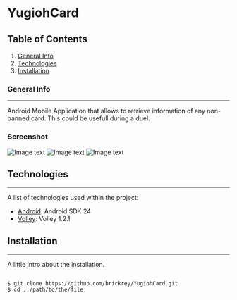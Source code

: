 # YugiohCard
## Table of Contents
1. [General Info](#general-info)
2. [Technologies](#technologies)
3. [Installation](#installation)
### General Info
***
Android Mobile Application that allows to retrieve information of any non-banned card. This could be usefull during a duel.
### Screenshot
![Image text](https://scontent.fgye1-2.fna.fbcdn.net/v/t39.30808-6/356392946_10231690356468480_7098952684033767404_n.jpg?stp=dst-jpg_s600x600&_nc_cat=103&ccb=1-7&_nc_sid=730e14&_nc_ohc=icPPrMoYLtIAX-ENKJo&_nc_ht=scontent.fgye1-2.fna&oh=00_AfCPx8SGqmq6-yZuCxvTeKwYsDDGcOy-B1IMieCyuPrG7w&oe=649F95FC) ![Image text](https://scontent.fgye1-2.fna.fbcdn.net/v/t39.30808-6/356377888_10231690355348452_3879995830277232522_n.jpg?stp=dst-jpg_s600x600&_nc_cat=102&ccb=1-7&_nc_sid=730e14&_nc_ohc=xSfiJ2Vh_egAX9NkkpX&_nc_ht=scontent.fgye1-2.fna&oh=00_AfAZ5PcWUiTdKpb1fW0EQsBs3uQv5WImnH1EzNaM8PfSXg&oe=649F701D) ![Image text](https://scontent.fgye1-1.fna.fbcdn.net/v/t39.30808-6/356370324_10231690356708486_6160154931949938106_n.jpg?stp=dst-jpg_s600x600&_nc_cat=107&ccb=1-7&_nc_sid=730e14&_nc_ohc=gsQuOxrlEJ4AX8Fj4sj&_nc_ht=scontent.fgye1-1.fna&oh=00_AfDz5mCIpRys36n-cx-AlU30RmJOG7Vh9epEkT4LkwTtig&oe=649F18A8)
## Technologies
***
A list of technologies used within the project:
* [Android](https://developer.android.com/about/versions/nougat/android-7.0?hl=es-419): Android SDK 24 
* [Volley](https://google.github.io/volley/): Volley 1.2.1
## Installation
***
A little intro about the installation. 
```

$ git clone https://github.com/brickrey/YugiohCard.git
$ cd ../path/to/the/file
```
